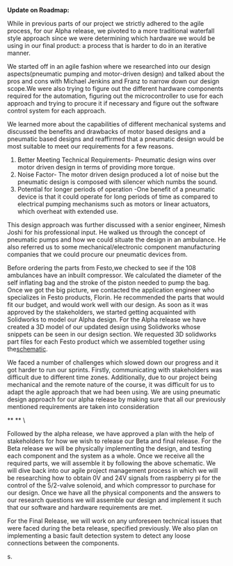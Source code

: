 
**Update on Roadmap:**

While in previous parts of our project we strictly adhered to the agile process, for our Alpha release, we pivoted to a more traditional waterfall style approach since we were determining which hardware we would be using in our final product: a process that is harder to do in an iterative manner. 

We started off in an agile fashion where we researched into our design aspects(pneumatic pumping and motor-driven design) and talked about the pros and cons with Michael Jenkins and Franz to narrow down our design scope.We were also trying to figure out the different  hardware components required for the automation, figuring out the microcontroller to use for each approach and trying to procure it if necessary and figure out the software control system for each approach.

We learned more about the capabilities of different mechanical systems and discussed the benefits and drawbacks of motor based designs and a pneumatic based designs and reaffirmed that a pneumatic design would be most suitable to meet our requirements for a few reasons. 



1. Better Meeting Technical Requirements- Pneumatic design wins over motor driven design in terms of providing more torque.
2. Noise Factor- The motor driven design produced a lot of noise but the pneumatic design is composed with silencer which numbs the sound.
3. Potential for longer periods of operation -One benefit of a pneumatic device is that it could operate for long periods of time as compared to electrical pumping mechanisms such as motors or linear actuators, which overheat with extended use.  

This design approach was further discussed with a senior engineer, Nimesh Joshi for his professional input. He walked us through the concept of pneumatic pumps and how we could situate the design in an ambulance. He also referred us to some mechanical/electronic component manufacturing companies that we could procure our pneumatic devices from.

Before ordering the parts from Festo,we checked to see if the 108 ambulances have an inbuilt compressor. We calculated the diameter of the self inflating bag and the stroke of the piston needed to pump the bag. Once we got the big picture, we contacted the application engineer who specializes in Festo products, Florin. He recommended the parts that would fit our budget, and would work well with our design. As soon as it was approved by the stakeholders, we started getting acquainted with Solidworks to model our Alpha design. For the Alpha release we have created a 3D model of our updated design using Solidworks whose snippets can be seen in our design section. We requested 3D solidworks part files for each Festo product which we assembled together using the[schematic](https://github.com/SidB16/ENG4000-Team-A-F/blob/main/docs/gate4/Images/schem.md).

We faced a number of challenges which slowed down our progress and it got harder to run our sprints. Firstly, communicating with stakeholders was difficult due to different time zones. Additionally, due to our project being mechanical and the remote nature of the course, it was difficult for us to adapt the agile approach that we had been using. We are using pneumatic design approach for our alpha release by making sure that all our previously mentioned requirements are taken into consideration

** ** \


Followed by the alpha release, we have approved a plan with the help of stakeholders for how we wish to release our Beta and final release. For the Beta release we will be physically implementing the design, and testing each component and the system as a whole. Once we receive all the required parts, we will assemble it by following the above schematic. We will dive back into our agile project management process in which we will be researching how to obtain 0V and 24V signals from raspberry pi for the control of the 5/2-valve solenoid, and which  compressor to purchase for our design. Once we have all the physical components and the answers to our research questions we will assemble our design and implement it such that our software and hardware requirements are met.

For the Final Release, we will work on any unforeseen technical issues that were faced during the beta release, specified previously. We also plan on implementing a basic fault detection system to detect any loose connections between the components. 

s. 

